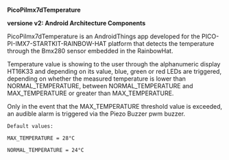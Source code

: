 **PicoPiImx7dTemperature**

**versione v2: Android Architecture Components**

PicoPiImx7dTemperature is an AndroidThings app developed for the PICO-PI-IMX7-STARTKIT-RAINBOW-HAT platform that detects the temperature through the Bmx280 sensor embedded in the RainbowHat.

Temperature value is showing to the user through the alphanumeric display HT16K33 and depending on its value, blue, green or red LEDs are triggered, depending on whether the measured temperature is lower than NORMAL_TEMPERATURE, between NORMAL_TEMPERATURE and MAX_TEMPERATURE or greater than MAX_TEMPERATURE.

Only in the event that the MAX_TEMPERATURE threshold value is exceeded, an audible alarm is triggered via the Piezo Buzzer pwm buzzer.

    Default values: 

    MAX_TEMPERATURE = 28°C

    NORMAL_TEMPERATURE = 24°C
                   



